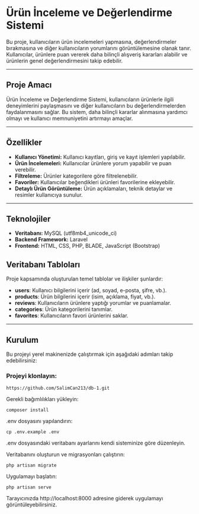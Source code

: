 # Ürün İnceleme ve Değerlendirme Sistemi

Bu proje, kullanıcıların ürün incelemeleri yapmasına, değerlendirmeler bırakmasına ve diğer kullanıcıların yorumlarını görüntülemesine olanak tanır. Kullanıcılar, ürünlere puan vererek daha bilinçli alışveriş kararları alabilir ve ürünlerin genel değerlendirmesini takip edebilir.

---

## Proje Amacı  
Ürün İnceleme ve Değerlendirme Sistemi, kullanıcıların ürünlerle ilgili deneyimlerini paylaşmasını ve diğer kullanıcıların bu değerlendirmelerden faydalanmasını sağlar. Bu sistem, daha bilinçli kararlar alınmasına yardımcı olmayı ve kullanıcı memnuniyetini artırmayı amaçlar.

---

## Özellikler  
- **Kullanıcı Yönetimi:** Kullanıcı kayıtları, giriş ve kayıt işlemleri yapılabilir.  
- **Ürün İncelemeleri:** Kullanıcılar ürünlere yorum yapabilir ve puan verebilir.  
- **Filtreleme:** Ürünler kategorilere göre filtrelenebilir. 
- **Favoriler:** Kullanıcılar beğendikleri ürünleri favorilerine ekleyebilir.
- **Detaylı Ürün Görüntüleme:** Ürün açıklamaları, teknik detaylar ve resimler kullanıcıya sunulur.  

---

## Teknolojiler  
- **Veritabanı:** MySQL (utf8mb4_unicode_ci)  
- **Backend Framework:** Laravel  
- **Frontend:** HTML, CSS, PHP, BLADE, JavaScript (Bootstrap)

## Veritabanı Tabloları  
Proje kapsamında oluşturulan temel tablolar ve ilişkiler şunlardır:  

- **users**: Kullanıcı bilgilerini içerir (ad, soyad, e-posta, şifre, vb.).  
- **products**: Ürün bilgilerini içerir (isim, açıklama, fiyat, vb.).  
- **reviews**: Kullanıcıların ürünlere yaptığı yorumlar ve puanlamalar.  
- **categories**: Ürün kategorilerini tanımlar.  
- **favorites**: Kullanıcıların favori ürünlerini saklar.  

---

## Kurulum  
Bu projeyi yerel makinenizde çalıştırmak için aşağıdaki adımları takip edebilirsiniz:

### Projeyi klonlayın:  
``` 
https://github.com/SalimCan213/db-1.git
``` 
Gerekli bağımlılıkları yükleyin:
```
composer install
```
.env dosyasını yapılandırın:

```
cp .env.example .env
```
.env dosyasındaki veritabanı ayarlarını kendi sisteminize göre düzenleyin.

Veritabanını oluşturun ve migrasyonları çalıştırın:

```
php artisan migrate
```
Uygulamayı başlatın:
```
php artisan serve
```
Tarayıcınızda http://localhost:8000 adresine giderek uygulamayı görüntüleyebilirsiniz. 
